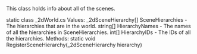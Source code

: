 This class holds info about all of the scenes.

static class _2dWorld.cs
Values:
    _2dSceneHierarchy[] SceneHierarchies - The hierarchies that are in the world.
    string[] HierarchyNames - The names of all the hierarchies in SceneHierarchies.
    int[] HierarchyIDs - The IDs of all the hierarchies.
Methods:
    static void RegisterSceneHierarchy(_2dSceneHierarchy hierarchy)